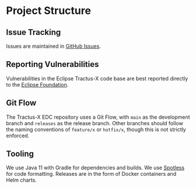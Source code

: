 # Project Structure

## Issue Tracking

Issues are maintained in [GitHub Issues](https://github.com/eclipse-tractusx/tractusx-edc/issues).

## Reporting Vulnerabilities

Vulnerabilities in the Eclipse Tractus-X code base are best reported directly to the
[Eclipse Foundation](https://www.eclipse.org/security/).

## Git Flow

The Tractus-X EDC repository uses a Git Flow, with `main` as the development branch and `releases` as the release branch.
Other branches should follow the naming conventions of `feature/x` or `hotfix/x`, though this is not strictly enforced.

## Tooling

We use Java 11 with Gradle for dependencies and builds.
We use [Spotless](https://github.com/diffplug/spotless) for code formatting.
Releases are in the form of Docker containers and Helm charts.

